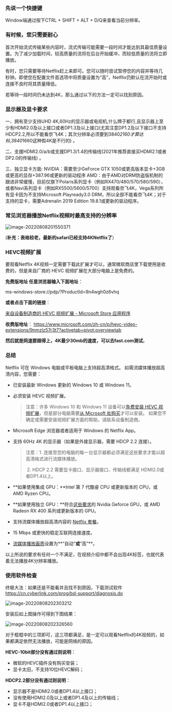 ### 先说一个快捷键

Window端通过按下CTRL + SHIFT + ALT + D/Q来查看当前分辨率。

### 有时候，您只需要耐心

首次开始流式传输某些内容时，流式传输可能需要一段时间才能达到其最佳质量设置。为了减少加载时间，较高质量的流将在后台开始缓冲，而较低质量的流将立即播放。

有时，您只需要等待Netflix赶上来即可。您可以随时尝试暂停您的内容并等待几秒钟。即使您在配置文件首选项中将质量设置为“高”，Netflix仍默认在流开始时或连接不良时将其质量降低。

若等待一段时间仍未达到4K，那么通过以下的方法一定可以找到原因。

### 显示器及显卡要求

一、拥有至少支持UHD 4K,60Hz的显示器或电视机,什么牌子都行,且显示器上至少有HDMI2.0及以上接口或者DP1.3及以上接口(尤其注意DP1.2及以下接口不支持HDCP2.2,所以不能看奈飞4K；其次分辨率必须要到3840*2160才算达标,3840*1660这种假4K是不行的) 。

二、支援HDMI2.0/a/b或支援DP1.3/1.4的传输线(2021年推荐直接买HDMI2.1或者DP2.0的传输线) 。

三、独立显卡方面: NVIDIA：需要至少GeForce GTX 1050或更高版本显卡+3GB或更高的显存+387.96或更新的驱动程序 AMD：由于AMD对DRM防盗版机制的跟进非常缓慢，目前仅旗下Polaris系列显卡（例如RX470/480/570/580/590），或者Navi系列显卡（例如RX5500/5600/5700）支持观看奈飞4K，Vega系列所有显卡因为不支持Microsoft Playready3.0 DRM，所以全部不能看奈飞4K；对于支持的显卡，需要Adrenalin 2019 Edition 19.8.1或更新的驱动程序。



### 常见浏览器播放Netflix视频时最高支持的分辨率

![image-20220808201550371](https://pic.xinsong.xyz/img/202208082015411.png)



(**补充：表格较老，最新的safari已经支持4KNetflix了**）



### HEVC视频扩展

要观看Netflix 4K视频一定需要下载此扩展才可以，通常微软商店里下载使用是收费的，但是来自厂商的 HEVC 视频扩展在大部分电脑上是免费的。

**免费版地址 任意浏览器输入下面地址**：

ms-windows-store://pdp/?ProductId=9n4wgh0z6vhq

**或者点击下面的链接**：

[来自设备制造商的 HEVC 视频扩展 - Microsoft Store 应用程序](https://apps.microsoft.com/store/detail/%E6%9D%A5%E8%87%AA%E8%AE%BE%E5%A4%87%E5%88%B6%E9%80%A0%E5%95%86%E7%9A%84-hevc-%E8%A7%86%E9%A2%91%E6%89%A9%E5%B1%95/9N4WGH0Z6VHQ?hl=zh-cn&gl=CN)

**收费版地址**： https://www.microsoft.com/zh-cn/p/hevc-video-extensions/9nmzlz57r3t7?activetab=pivot:overviewtab



**然后就是网速要跟得上，4K最少30mb的速度，可以去fast.com测试**。



### 总结

Netflix 可在 Windows 电脑或平板电脑上支持超高清格式。 如需流媒体播放超高清内容，您需要：

- 已安装最新 Windows 更新的 Windows 10 或 Windows 11。

- 必须安装 HEVC 视频扩展。

  > 注意：许多 Windows 10 和 Windows 11 设备可以[免费安装 HEVC 视频扩展](https://www.microsoft.com/p/hevc-video-extensions-from-device-manufacturer/9n4wgh0z6vhq)，但是部分电脑需要[从 Microsoft 处购买](https://www.microsoft.com/p/hevc-video-extensions/9nmzlz57r3t7)才可以安装。 如果您不确定或需要安装视频扩展方面的帮助，请联系设备制造商。

- Microsoft Edge 浏览器或者适用于 Windows 的 Netflix App。

- 支持 60Hz 4K 的显示器（如果是外接显示器，需要 HDCP 2.2 连接）。

  > 注意：1. 连接至您的电脑的每一台显示器都必须满足这些要求才能以超高清格式进行流媒体播放。
  >
  > ​			2. HDCP 2.2 需要显卡接口、显示器接口、传输线都满足 HDMI2.0或者DP1.4以上。

- **如果使用集成 GPU：**Intel 第 7 代酷睿 CPU 或更新版本的 CPU，或 AMD Ryzen CPU。

- **如果使用独立 GPU：**符合[这些要求](https://nvidia.custhelp.com/app/answers/detail/a_id/4583/~/4k-uhd-netflix-content-on-nvidia-gpus)的 Nvidia Geforce GPU，或 AMD Radeon RX 400 系列或更新版本的 GPU。

- 支持流媒体播放超高清内容的 [Netflix 套餐](http://www.netflix.com/ChangePlan)。

- 15 Mbps 或更快的稳定互联网连接速度。

- [流媒体播放画质](https://help.netflix.com/zh-CN/node/87)设置为**“自动”**或**“高”**。

以上所说的要求有任何一个不满足，在视频介绍中都不会出现4K标签，也就代表着无法播放4K分辨率播放。



### 使用软件检查

终极大法：如果还是不能看并且找不到原因，下载测试软件 https://cn.cyberlink.com/prog/bd-support/diagnosis.do

![image-20220808202303212](https://pic.xinsong.xyz/img/202208082023274.png)

安装后如上图操作可得到下图结果：

![image-20220808202326560](https://pic.xinsong.xyz/img/202208082023642.png)

对于框框中的三项即可，这三项都满足，是一定可以观看Netflix的4K视频的，如果都满足依然无法播放，可能是网络的原因。



**HEVC-10bit部分没有通过则说明**：

- 微软的HEVC插件没有购买安装；
- 显卡太旧，不支持10位HEVC解码；

**HDCP2.2部分没有通过则说明**：

- 显示器不是HDMI2.0或者DP1.4以上接口；
- 没有使用HDMI2.0及以上或者DP1.4及以上的传输线；
- 显卡不是HDMI2.0或者DP1.4以上接口；